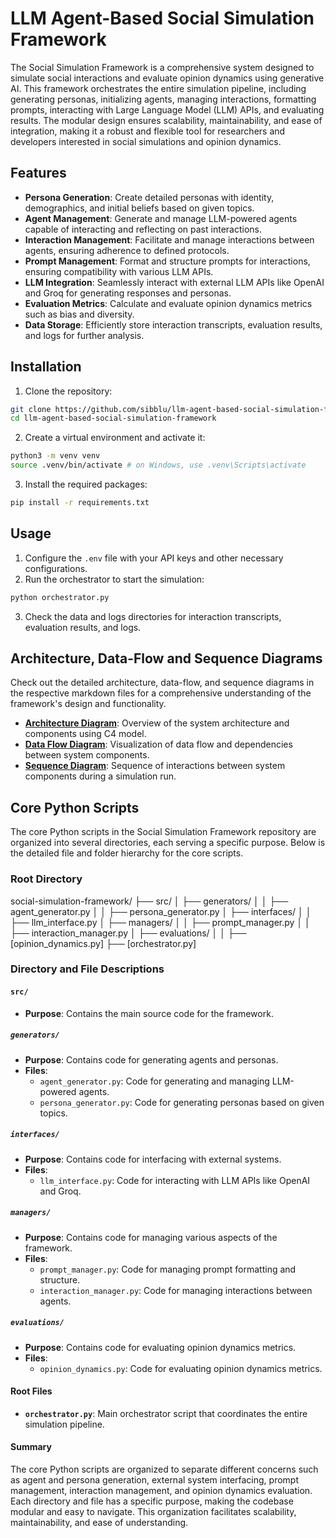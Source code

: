 
# LLM Agent-Based Social Simulation Framework
The Social Simulation Framework is a comprehensive system designed to simulate social interactions and evaluate opinion dynamics using generative AI. This framework orchestrates the entire simulation pipeline, including generating personas, initializing agents, managing interactions, formatting prompts, interacting with Large Language Model (LLM) APIs, and evaluating results. The modular design ensures scalability, maintainability, and ease of integration, making it a robust and flexible tool for researchers and developers interested in social simulations and opinion dynamics.

## Features

- **Persona Generation**: Create detailed personas with identity, demographics, and initial beliefs based on given topics.
- **Agent Management**: Generate and manage LLM-powered agents capable of interacting and reflecting on past interactions.
- **Interaction Management**: Facilitate and manage interactions between agents, ensuring adherence to defined protocols.
- **Prompt Management**: Format and structure prompts for interactions, ensuring compatibility with various LLM APIs.
- **LLM Integration**: Seamlessly interact with external LLM APIs like OpenAI and Groq for generating responses and personas.
- **Evaluation Metrics**: Calculate and evaluate opinion dynamics metrics such as bias and diversity.
- **Data Storage**: Efficiently store interaction transcripts, evaluation results, and logs for further analysis.


## Installation
1. Clone the repository:
```bash
git clone https://github.com/sibblu/llm-agent-based-social-simulation-framework.git
cd llm-agent-based-social-simulation-framework
```
2. Create a virtual environment and activate it:
```bash
python3 -m venv venv
source .venv/bin/activate # on Windows, use .venv\Scripts\activate
```
3. Install the required packages:
```bash
pip install -r requirements.txt
```

## Usage
1. Configure the `.env` file with your API keys and other necessary configurations.
2. Run the orchestrator to start the simulation:
```bash
python orchestrator.py
```
3. Check the data and logs directories for interaction transcripts, evaluation results, and logs.

## Architecture, Data-Flow and Sequence Diagrams
Check out the detailed architecture, data-flow, and sequence diagrams in the respective markdown files for a comprehensive understanding of the framework's design and functionality.
- **[Architecture Diagram](architecture.md)**: Overview of the system architecture and components using C4 model.
- **[Data Flow Diagram](data_flow_diagram.md)**: Visualization of data flow and dependencies between system components.
- **[Sequence Diagram](sequence_diagram.md)**: Sequence of interactions between system components during a simulation run.

## Core Python Scripts

The core Python scripts in the Social Simulation Framework repository are organized into several directories, each serving a specific purpose. Below is the detailed file and folder hierarchy for the core scripts.

### Root Directory

social-simulation-framework/ 
├── src/ 
│ ├── generators/ 
│ │ ├── agent_generator.py │ │ ├── persona_generator.py 
│ ├── interfaces/ 
│ │ ├── llm_interface.py 
│ ├── managers/ 
│ │ ├── prompt_manager.py │ │ ├── interaction_manager.py 
│ ├── evaluations/ 
│ │ ├── [opinion_dynamics.py]
├── [orchestrator.py]


### Directory and File Descriptions

#### `src/`

- **Purpose**: Contains the main source code for the framework.

##### `generators/`

- **Purpose**: Contains code for generating agents and personas.
- **Files**:
  - `agent_generator.py`: Code for generating and managing LLM-powered agents.
  - `persona_generator.py`: Code for generating personas based on given topics.

##### `interfaces/`

- **Purpose**: Contains code for interfacing with external systems.
- **Files**:
  - `llm_interface.py`: Code for interacting with LLM APIs like OpenAI and Groq.

##### `managers/`

- **Purpose**: Contains code for managing various aspects of the framework.
- **Files**:
  - `prompt_manager.py`: Code for managing prompt formatting and structure.
  - `interaction_manager.py`: Code for managing interactions between agents.

##### `evaluations/`

- **Purpose**: Contains code for evaluating opinion dynamics metrics.
- **Files**:
  - `opinion_dynamics.py`: Code for evaluating opinion dynamics metrics.

#### Root Files

- **`orchestrator.py`**: Main orchestrator script that coordinates the entire simulation pipeline.

#### Summary

The core Python scripts are organized to separate different concerns such as agent and persona generation, external system interfacing, prompt management, interaction management, and opinion dynamics evaluation. Each directory and file has a specific purpose, making the codebase modular and easy to navigate. This organization facilitates scalability, maintainability, and ease of understanding.
